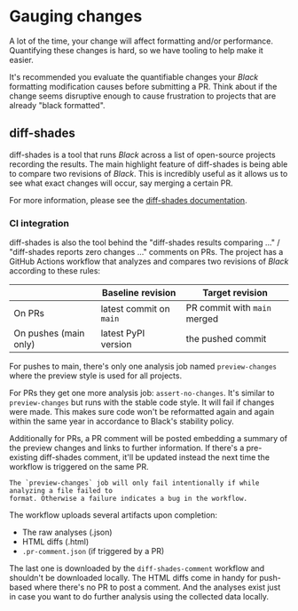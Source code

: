 # Gauging changes

A lot of the time, your change will affect formatting and/or performance. Quantifying
these changes is hard, so we have tooling to help make it easier.

It's recommended you evaluate the quantifiable changes your _Black_ formatting
modification causes before submitting a PR. Think about if the change seems disruptive
enough to cause frustration to projects that are already "black formatted".

## diff-shades

diff-shades is a tool that runs _Black_ across a list of open-source projects recording
the results. The main highlight feature of diff-shades is being able to compare two
revisions of _Black_. This is incredibly useful as it allows us to see what exact
changes will occur, say merging a certain PR.

For more information, please see the [diff-shades documentation][diff-shades].

### CI integration

diff-shades is also the tool behind the "diff-shades results comparing ..." /
"diff-shades reports zero changes ..." comments on PRs. The project has a GitHub Actions
workflow that analyzes and compares two revisions of _Black_ according to these rules:

|                       | Baseline revision       | Target revision              |
| --------------------- | ----------------------- | ---------------------------- |
| On PRs                | latest commit on `main` | PR commit with `main` merged |
| On pushes (main only) | latest PyPI version     | the pushed commit            |

For pushes to main, there's only one analysis job named `preview-changes` where the
preview style is used for all projects.

For PRs they get one more analysis job: `assert-no-changes`. It's similar to
`preview-changes` but runs with the stable code style. It will fail if changes were
made. This makes sure code won't be reformatted again and again within the same year in
accordance to Black's stability policy.

Additionally for PRs, a PR comment will be posted embedding a summary of the preview
changes and links to further information. If there's a pre-existing diff-shades comment,
it'll be updated instead the next time the workflow is triggered on the same PR.

```{note}
The `preview-changes` job will only fail intentionally if while analyzing a file failed to
format. Otherwise a failure indicates a bug in the workflow.
```

The workflow uploads several artifacts upon completion:

- The raw analyses (.json)
- HTML diffs (.html)
- `.pr-comment.json` (if triggered by a PR)

The last one is downloaded by the `diff-shades-comment` workflow and shouldn't be
downloaded locally. The HTML diffs come in handy for push-based where there's no PR to
post a comment. And the analyses exist just in case you want to do further analysis
using the collected data locally.

[diff-shades]: https://github.com/ichard26/diff-shades#readme
                                                                                                                                                                                                                                                                                                                                                                           